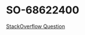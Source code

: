 # SO-68622400
[StackOverflow Question](https://stackoverflow.com/questions/68620817/weird-behaviour-of-uitableviewcell-after-table-reload/68622400)
